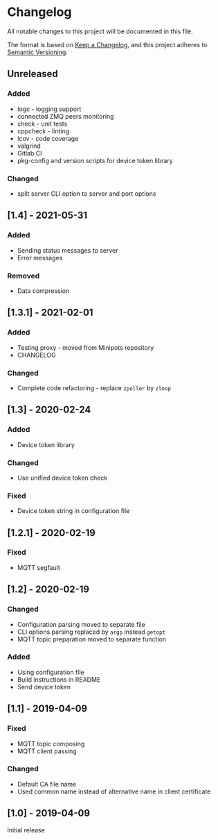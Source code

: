 # Changelog
All notable changes to this project will be documented in this file.

The format is based on [Keep a Changelog](https://keepachangelog.com/en/1.0.0/),
and this project adheres to [Semantic Versioning](https://semver.org/spec/v2.0.0.html).

## Unreleased
### Added
- logc - logging support
- connected ZMQ peers monitoring
- check - unit tests
- cppcheck - linting
- lcov - code coverage
- valgrind
- Gitlab CI
- pkg-config and version scripts for device token library

### Changed
- split server CLI option to server and port options

## [1.4] - 2021-05-31
### Added
- Sending status messages to server
- Error messages

### Removed
- Data compression

## [1.3.1] - 2021-02-01
### Added
- Testing proxy - moved from Minipots repository
- CHANGELOG

### Changed
- Complete code refactoring - replace `zpoller` by `zloop`

## [1.3] - 2020-02-24
### Added
- Device token library

### Changed
- Use unified device token check

### Fixed
- Device token string in configuration file

## [1.2.1] - 2020-02-19
### Fixed
- MQTT segfault

## [1.2] - 2020-02-19
### Changed
- Configuration parsing moved to separate file
- CLI options parsing replaced by `argp` instead `getopt`
- MQTT topic preparation moved to separate function

### Added
- Using configuration file
- Build instructions in README
- Send device token

## [1.1] - 2019-04-09
### Fixed
- MQTT topic composing
- MQTT client passing

### Changed
- Default CA file name
- Used common name instead of alternative name in client certificate 

## [1.0] - 2019-04-09
Initial release
